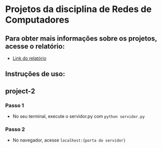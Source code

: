 # Projetos da disciplina de Redes de Computadores


## Para obter mais informações sobre os projetos, acesse o relatório:
 - [Link do relatório](https://docs.google.com/document/d/1PXKL4swgjzif0QUUWOqh-iFC8yvTIq0CUpbS1QMscF8/edit?usp=sharing)
 
## Instruções de uso:

## project-2
### Passo 1
 - No seu terminal, execute o servidor.py com ```python servidor.py``` 
### Passo 2
 - No navegador, acesse ```localhost:{porta do servidor}``` 
